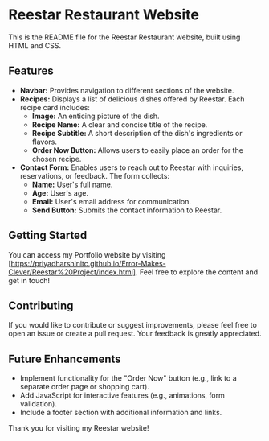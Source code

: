 # Reestar Restaurant Website

This is the README file for the Reestar Restaurant website, built using HTML and CSS.

## Features

* **Navbar:** Provides navigation to different sections of the website.
* **Recipes:** Displays a list of delicious dishes offered by Reestar. Each recipe card includes:
    * **Image:** An enticing picture of the dish.
    * **Recipe Name:** A clear and concise title of the recipe.
    * **Recipe Subtitle:** A short description of the dish's ingredients or flavors.
    * **Order Now Button:** Allows users to easily place an order for the chosen recipe.
* **Contact Form:** Enables users to reach out to Reestar with inquiries, reservations, or feedback. The form collects:
    * **Name:** User's full name.
    * **Age:** User's age.
    * **Email:** User's email address for communication.
    * **Send Button:** Submits the contact information to Reestar.

## Getting Started

You can access my Portfolio website by visiting [https://priyadharshinitc.github.io/Error-Makes-Clever/Reestar%20Project/index.html]. Feel free to explore the content and get in touch!

## Contributing
If you would like to contribute or suggest improvements, please feel free to open an issue or create a pull request. Your feedback is greatly appreciated.

## Future Enhancements

* Implement functionality for the "Order Now" button (e.g., link to a separate order page or shopping cart).
* Add JavaScript for interactive features (e.g., animations, form validation).
* Include a footer section with additional information and links.

Thank you for visiting my Reestar website!
